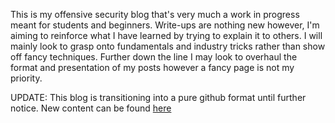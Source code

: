 This is my offensive security blog that's very much a work in progress meant for students and beginners. Write-ups are nothing new however, I'm aiming to reinforce what I have learned by trying to explain it to others. I will mainly look to grasp onto fundamentals and industry tricks rather than show off fancy techniques. Further down the line I may look to overhaul the format and presentation of my posts however a fancy page is not my priority.

UPDATE: This blog is transitioning into a pure github format until further notice. New content can be found [here](https://github.com/dozmert/Security-Labs)